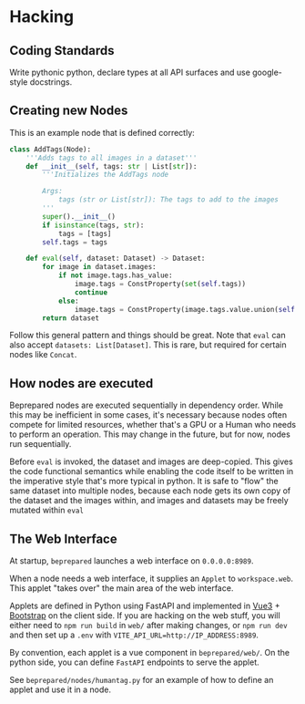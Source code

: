 # Hacking

## Coding Standards

Write pythonic python, declare types at all API surfaces and use google-style docstrings.

## Creating new Nodes

This is an example node that is defined correctly:

```python
class AddTags(Node):
    '''Adds tags to all images in a dataset'''
    def __init__(self, tags: str | List[str]):
        '''Initializes the AddTags node

        Args:
            tags (str or List[str]): The tags to add to the images
        '''
        super().__init__()
        if isinstance(tags, str):
            tags = [tags]
        self.tags = tags

    def eval(self, dataset: Dataset) -> Dataset:
        for image in dataset.images:
            if not image.tags.has_value:
                image.tags = ConstProperty(set(self.tags))
                continue
            else:
                image.tags = ConstProperty(image.tags.value.union(self.tags))
        return dataset
```

Follow this general pattern and things should be great. Note that `eval` can also accept `datasets: List[Dataset]`. This is rare, but required for certain nodes like `Concat`.

## How nodes are executed

Beprepared nodes are executed sequentially in dependency order. While this may be inefficient in some cases, it's necessary because nodes 
often compete for limited resources, whether that's a GPU or a Human who needs to perform an operation. This may change in the future, 
but for now, nodes run sequentially.

Before `eval` is invoked, the dataset and images are deep-copied. This gives the code functional semantics while 
enabling the code itself to be written in the imperative style that's more typical in python. It is safe
to "flow" the same dataset into multiple nodes, because each node gets its own copy of the dataset and the images within, 
and images and datasets may be freely mutated within `eval`

## The Web Interface

At startup, `beprepared` launches a web interface on `0.0.0.0:8989`.

When a node needs a web interface, it supplies an `Applet` to `workspace.web`. This applet "takes over" the main area of the web interface.

Applets are defined in Python using FastAPI and implemented in [Vue3](https://vuejs.org) + [Bootstrap](https://getbootstrap.com) on the 
client side. If you are hacking on the web stuff, you will either need to `npm run build` in `web/` after making changes, or `npm run dev` 
and then set up a `.env` with `VITE_API_URL=http://IP_ADDRESS:8989`.

By convention, each applet is a vue component in `beprepared/web/`. On the python side, you can define `FastAPI` endpoints to serve the applet.

See `beprepared/nodes/humantag.py` for an example of how to define an applet and use it in a node.


